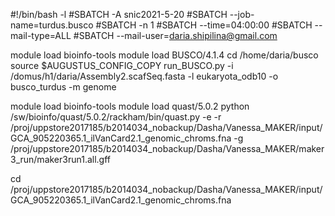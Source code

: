 #!/bin/bash -l
#SBATCH -A snic2021-5-20
#SBATCH --job-name=turdus.busco
#SBATCH -n 1
#SBATCH --time=04:00:00
#SBATCH --mail-type=ALL
#SBATCH --mail-user=daria.shipilina@gmail.com

module load bioinfo-tools
module load BUSCO/4.1.4
cd /home/daria/busco
source $AUGUSTUS_CONFIG_COPY
run_BUSCO.py -i /domus/h1/daria/Assembly2.scafSeq.fasta -l eukaryota_odb10 -o busco_turdus -m genome




module load bioinfo-tools
module load quast/5.0.2
python /sw/bioinfo/quast/5.0.2/rackham/bin/quast.py -e -r /proj/uppstore2017185/b2014034_nobackup/Dasha/Vanessa_MAKER/input/GCA_905220365.1_ilVanCard2.1_genomic_chroms.fna -g /proj/uppstore2017185/b2014034_nobackup/Dasha/Vanessa_MAKER/maker3_run/maker3run1.all.gff

cd /proj/uppstore2017185/b2014034_nobackup/Dasha/Vanessa_MAKER/input/GCA_905220365.1_ilVanCard2.1_genomic_chroms.fna
